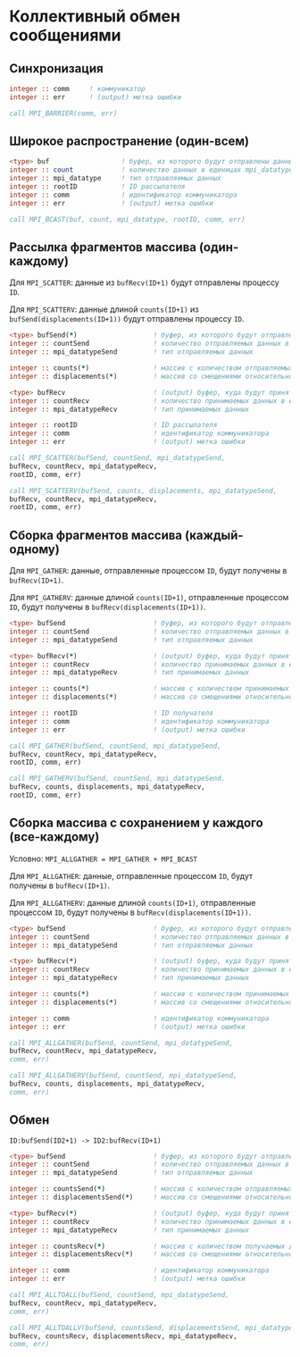 # Коллективный обмен сообщениями

## Синхронизация
```fortran
integer :: comm     ! коммуникатор
integer :: err      ! (output) метка ошибки

call MPI_BARRIER(comm, err)
```

## Широкое распространение (один-всем)

```fortran
<type> buf                  ! буфер, из которого будут отправлены данные
integer :: count            ! количество данных в единицах mpi_datatype
integer :: mpi_datatype     ! тип отправляемых данных
integer :: rootID           ! ID рассылателя
integer :: comm             ! идентификатор коммуникатора
integer :: err              ! (output) метка ошибки

call MPI_BCAST(buf, count, mpi_datatype, rootID, comm, err)
```

## Рассылка фрагментов массива (один-каждому)

Для `MPI_SCATTER`: данные из `bufRecv(ID+1)` будут отправлены процессу `ID`.

Для `MPI_SCATTERV`: данные длиной `counts(ID+1)` из `bufSend(displacements(ID+1))` будут отправлены процессу `ID`.

```fortran
<type> bufSend(*)                   ! буфер, из которого будут отправлены данные
integer :: countSend                ! количество отправляемых данных в единицах mpi_datatypeSend
integer :: mpi_datatypeSend         ! тип отправляемых данных

integer :: counts(*)                ! массив с количеством отправляемых данных каждому процессу
integer :: displacements(*)         ! массив со смещениями относительно начала bufSend

<type> bufRecv                      ! (output) буфер, куда будут приняты данные
integer :: countRecv                ! количество принимаемых данных в единицах mpi_datatypeRecv
integer :: mpi_datatypeRecv         ! тип принимаемых данных

integer :: rootID                   ! ID рассылателя
integer :: comm                     ! идентификатор коммуникатора
integer :: err                      ! (output) метка ошибки

call MPI_SCATTER(bufSend, countSend, mpi_datatypeSend, 
bufRecv, countRecv, mpi_datatypeRecv, 
rootID, comm, err)

call MPI_SCATTERV(bufSend, counts, displacements, mpi_datatypeSend, 
bufRecv, countRecv, mpi_datatypeRecv, 
rootID, comm, err)
```


## Сборка фрагментов массива (каждый-одному)

Для `MPI_GATHER`: данные, отправленные процессом `ID`, будут получены в `bufRecv(ID+1)`.

Для `MPI_GATHERV`: данные длиной `counts(ID+1)`, отправленные процессом `ID`, будут получены в `bufRecv(displacements(ID+1))`.

```fortran
<type> bufSend                      ! буфер, из которого будут отправлены данные
integer :: countSend                ! количество отправляемых данных в единицах mpi_datatypeSend
integer :: mpi_datatypeSend         ! тип отправляемых данных

<type> bufRecv(*)                   ! (output) буфер, куда будут приняты данные
integer :: countRecv                ! количество принимаемых данных в единицах mpi_datatypeRecv
integer :: mpi_datatypeRecv         ! тип принимаемых данных

integer :: counts(*)                ! массив с количеством принимаемых данных от каждого процесса
integer :: displacements(*)         ! массив со смещениями относительно начала bufRecv

integer :: rootID                   ! ID получателя
integer :: comm                     ! идентификатор коммуникатора
integer :: err                      ! (output) метка ошибки

call MPI_GATHER(bufSend, countSend, mpi_datatypeSend, 
bufRecv, countRecv, mpi_datatypeRecv, 
rootID, comm, err)

call MPI_GATHERV(bufSend, countSend, mpi_datatypeSend, 
bufRecv, counts, displacements, mpi_datatypeRecv, 
rootID, comm, err)
```

## Сборка массива с сохранением у каждого (все-каждому)

Условно: `MPI_ALLGATHER = MPI_GATHER + MPI_BCAST`

Для `MPI_ALLGATHER`: данные, отправленные процессом `ID`, будут получены в `bufRecv(ID+1)`.

Для `MPI_ALLGATHERV`: данные длиной `counts(ID+1)`, отправленные процессом `ID`, будут получены в `bufRecv(displacements(ID+1))`.

```fortran
<type> bufSend                      ! буфер, из которого будут отправлены данные
integer :: countSend                ! количество отправляемых данных в единицах mpi_datatypeSend
integer :: mpi_datatypeSend         ! тип отправляемых данных

<type> bufRecv(*)                   ! (output) буфер, куда будут приняты данные
integer :: countRecv                ! количество принимаемых данных в единицах mpi_datatypeRecv
integer :: mpi_datatypeRecv         ! тип принимаемых данных

integer :: counts(*)                ! массив с количеством принимаемых данных от каждого процесса
integer :: displacements(*)         ! массив со смещениями относительно начала bufRecv

integer :: comm                     ! идентификатор коммуникатора
integer :: err                      ! (output) метка ошибки

call MPI_ALLGATHER(bufSend, countSend, mpi_datatypeSend, 
bufRecv, countRecv, mpi_datatypeRecv, 
comm, err)

call MPI_ALLGATHERV(bufSend, countSend, mpi_datatypeSend, 
bufRecv, counts, displacements, mpi_datatypeRecv, 
comm, err)
```

## Обмен

`ID:bufSend(ID2+1) -> ID2:bufRecv(ID+1)`

```fortran
<type> bufSend                      ! буфер, из которого будут отправлены данные
integer :: countSend                ! количество отправляемых данных в единицах mpi_datatypeSend
integer :: mpi_datatypeSend         ! тип отправляемых данных

integer :: countsSend(*)            ! массив с количеством отправляемых данных каждому процессу
integer :: displacementsSend(*)     ! массив со смещениями относительно начала bufSend

<type> bufRecv(*)                   ! (output) буфер, куда будут приняты данные
integer :: countRecv                ! количество принимаемых данных в единицах mpi_datatypeRecv
integer :: mpi_datatypeRecv         ! тип принимаемых данных

integer :: countsRecv(*)            ! массив с количеством получаемых данных от каждого процесса
integer :: displacementsRecv(*)     ! массив со смещениями относительно начала bufRecv

integer :: comm                     ! идентификатор коммуникатора
integer :: err                      ! (output) метка ошибки

call MPI_ALLTOALL(bufSend, countSend, mpi_datatypeSend, 
bufRecv, countRecv, mpi_datatypeRecv, 
comm, err)

call MPI_ALLTOALLV(bufSend, countsSend, displacementsSend, mpi_datatypeSend, 
bufRecv, countsRecv, displacementsRecv, mpi_datatypeRecv, 
comm, err)
```
